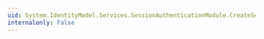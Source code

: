 ```yaml
---
uid: System.IdentityModel.Services.SessionAuthenticationModule.CreateSessionSecurityToken(System.Security.Claims.ClaimsPrincipal,System.String,System.DateTime,System.DateTime,System.Boolean)
internalonly: False
---
```

